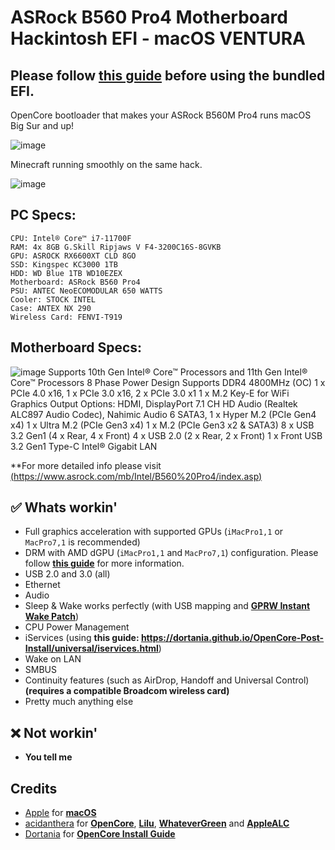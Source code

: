 # ASRock B560 Pro4 Motherboard Hackintosh EFI - macOS VENTURA
## Please follow [this guide](/Pre-install.md) before using the bundled EFI.
OpenCore bootloader that makes your ASRock B560M Pro4 runs macOS Big Sur and up!

![image](https://user-images.githubusercontent.com/73286927/215160208-4051dcdd-5c66-408c-bc20-543cc0b578b8.png)

Minecraft running smoothly on the same hack.

![image](https://user-images.githubusercontent.com/73286927/215159086-580b0a70-ffad-46e7-9a9f-f91189c16561.png)

## PC Specs:
```
CPU: Intel® Core™ i7-11700F
RAM: 4x 8GB G.Skill Ripjaws V F4-3200C16S-8GVKB
GPU: ASROCK RX6600XT CLD 8GO
SSD: Kingspec KC3000 1TB
HDD: WD Blue 1TB WD10EZEX
Motherboard: ASRock B560 Pro4
PSU: ANTEC NeoECOMODULAR 650 WATTS
Cooler: STOCK INTEL
Case: ANTEX NX 290 
Wireless Card: FENVI-T919
```

## Motherboard Specs:
![image](https://www.asrock.com/mb/photo/B560%20Pro4(L2).png)
Supports 10th Gen Intel® Core™ Processors and 11th Gen Intel® Core™ Processors
8 Phase Power Design
Supports DDR4 4800MHz (OC)
1 x PCIe 4.0 x16, 1 x PCIe 3.0 x16, 2 x PCIe 3.0 x1
1 x M.2 Key-E for WiFi
Graphics Output Options: HDMI, DisplayPort
7.1 CH HD Audio (Realtek ALC897 Audio Codec), Nahimic Audio
6 SATA3, 1 x Hyper M.2 (PCIe Gen4 x4)
1 x Ultra M.2 (PCIe Gen3 x4)
1 x M.2 (PCIe Gen3 x2 & SATA3)
8 x USB 3.2 Gen1 (4 x Rear, 4 x Front)
4 x USB 2.0 (2 x Rear, 2 x Front)
1 x Front USB 3.2 Gen1 Type-C
Intel® Gigabit LAN

**For more detailed info please visit [(https://www.asrock.com/mb/Intel/B560%20Pro4/index.asp)](https://www.asrock.com/mb/Intel/B560%20Pro4/index.asp)
## ✅ Whats workin'
* Full graphics acceleration with supported GPUs (`iMacPro1,1` or `MacPro7,1` is recommended)
* DRM with AMD dGPU (`iMacPro1,1` and `MacPro7,1`) configuration. Please follow [**this guide**](https://dortania.github.io/OpenCore-Post-Install/universal/drm.html) for more information.
* USB 2.0 and 3.0 (all)
* Ethernet
* Audio
* Sleep & Wake works perfectly (with USB mapping and [**GPRW Instant Wake Patch**](https://dortania.github.io/OpenCore-Post-Install/usb/misc/instant-wake.html))
* CPU Power Management
* iServices (using **this guide: https://dortania.github.io/OpenCore-Post-Install/universal/iservices.html**)
* Wake on LAN
* SMBUS
* Continuity features (such as AirDrop, Handoff and Universal Control) **(requires a compatible Broadcom wireless card)**
* Pretty much anything else
## ❌ Not workin'
* **You tell me**

## Credits
* [Apple](https://apple.com) for [**macOS**](https://apple.com/macos)
* [acidanthera](https://github.com/acidanthera) for [**OpenCore**](https://github.com/acidanthera/OpenCorePkg), [**Lilu**](https://github.com/acidanthera/Lilu), [**WhateverGreen**](https://github.com/acidanthera/WhateverGreen) and [**AppleALC**](https://github.com/acidanthera/AppleALC)
* [Dortania](https://dortania.github.io) for [**OpenCore Install Guide**](https://dortania.github.io/OpenCore-Install-Guide)
